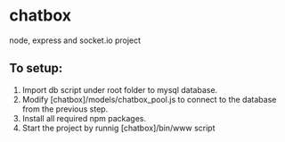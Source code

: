 # chatbox
node, express and socket.io project

## To setup:
1. Import db script under root folder to mysql database.
2. Modify [chatbox]/models/chatbox_pool.js to connect to the database from the previous step.
3. Install all required npm packages.
4. Start the project by runnig [chatbox]/bin/www script
